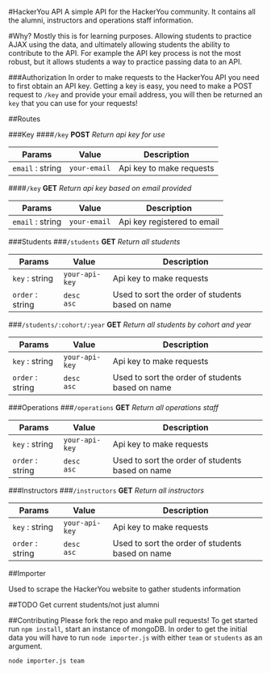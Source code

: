 #HackerYou API
A simple API for the HackerYou community. It contains all the alumni, instructors and operations staff information.

#Why?
Mostly this is for learning purposes. Allowing students to practice AJAX using the data, and ultimately allowing students the ability to contribute to the API. For example the API key process is not the most robust, but it allows students a way to practice passing data to an API.

###Authorization 
In order to make requests to the HackerYou API you need to first obtain an API key. Getting a key is easy, you need to make a POST request to `/key` and provide your email address, you will then be returned an `key` that you can use for your requests!

##Routes

###Key
####`/key`
<strong>POST</strong> _Return api key for use_

Params | Value | Description
------ | ---- | ------
`email` : string | `your-email` | Api key to make requests


####`/key`
<strong>GET</strong> _Return api key based on email provided_

Params | Value | Description
------ | ---- | ------
`email` : string | `your-email` | Api key registered to email


###Students
###`/students`
<strong>GET</strong> _Return all students_

Params | Value | Description
------ | ---- | ------
`key` : string | `your-api-key` |  Api key to make requests
`order` : string | `desc`<br>`asc` | Used to sort the order of students based on name

###`/students/:cohort/:year`
<strong>GET</strong> _Return all students by cohort and year_

Params | Value | Description
------ | ------ | ------
`key` : string | `your-api-key` |  Api key to make requests
`order` : string | `desc`<br>`asc` | Used to sort the order of students based on name

###Operations
###`/operations`
<strong>GET</strong> _Return all operations staff_

Params | Value | Description
------ | ------ | ------
`key` : string | `your-api-key` | Api key to make requests
`order` : string | `desc`<br>`asc` | Used to sort the order of students based on name


###Instructors
###`/instructors`
<strong>GET</strong> _Return all instructors_

Params | Value | Description
------ | ------ | ------
`key` : string | `your-api-key` | Api key to make requests
`order` : string | `desc`<br>`asc` | Used to sort the order of students based on name




##Importer

Used to scrape the HackerYou website to gather students information

##TODO
Get current students/not just alumni

##Contributing
Please fork the repo and make pull requests! 
To get started run `npm install`, start an instance of mongoDB. In order to get the initial data you will have to run `node importer.js` with either `team` or `students` as an argument.

	node importer.js team


